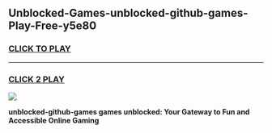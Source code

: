 
## Unblocked-Games-unblocked-github-games-Play-Free-y5e80
<h3>
<a href="https://premium76.site?title=unblocked-github-games&ref=23A">CLICK TO PLAY</a></h3>
<hr>

<h3>
<a href="https://premium76.site?title=unblocked-github-games&ref=23A">CLICK 2 PLAY</a>
  
</h3>

<a href="https://premium76.site?title=unblocked-github-games&ref=23A"><img src="https://clearcache.store/games.png"></a>


**unblocked-github-games games unblocked: Your Gateway to Fun and Accessible Online Gaming**
